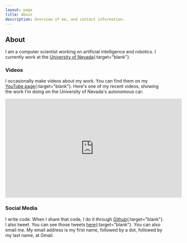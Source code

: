 ```yaml
---
layout: page
title: About
description: Overview of me, and contact information.
---
```


## About

I am a computer scientist working on artificial intelligence and
robotics. I currently work at the [University of
Nevada](http://www.unr.edu/intelligent-mobility){:target="blank"}.

### Videos

I occasionally make videos about my work. You can find them on my
[YouTube
page](http://www.youtube.com/user/rkell209){:target="blank"}. Here's
one of my recent videos, showing the work I'm doing on the University
of Nevada's autonomous car:

<p style="text-align:center">
<iframe width="560" height="315" src="https://www.youtube.com/embed/SEw0hXr5uoE?rel=0" frameborder="0" allow="autoplay; encrypted-media" allowfullscreen></iframe>
</p>

### Social Media

I write code. When I share that code, I do it through
[Github](https://github.com/RichardKelley){:target="blank"}. I also
tweet. You can see those tweets
[here](https://twitter.com/richardkelley){:target="blank"}. You can
also email me. My email address is my first name, followed by a dot,
followed by my last name, at Gmail.